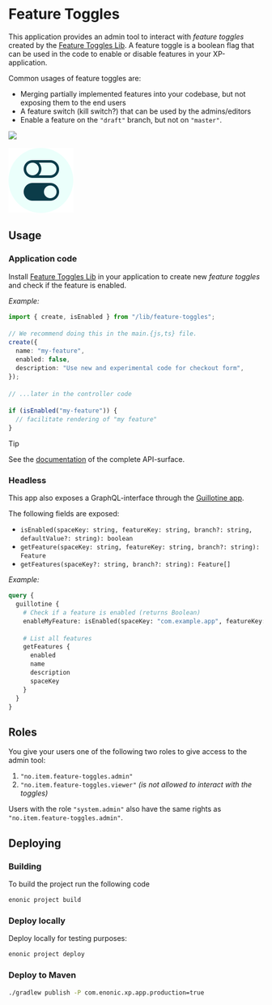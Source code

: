 # Feature Toggles

This application provides an admin tool to interact with _feature toggles_ created by the [Feature Toggles Lib](https://github.com/ItemConsulting/lib-xp-feature-toggles).
A feature toggle is a boolean flag that can be used in the code to enable or disable features in your XP-application.

Common usages of feature toggles are:
 - Merging partially implemented features into your codebase, but not exposing them to the end users
 - A feature switch (kill switch?) that can be used by the admins/editors
 - Enable a feature on the `"draft"` branch, but not on `"master"`.

[![](https://repo.itemtest.no/api/badge/latest/releases/no/item/xp-feature-toggle)](https://repo.itemtest.no/#/releases/no/item/xp-feature-toggle)

![Feature toggle logo](src/main/resources/application.svg)

## Usage

### Application code

Install [Feature Toggles Lib](https://github.com/ItemConsulting/lib-xp-feature-toggles) in your application to create
new _feature toggles_ and check if the feature is enabled.

_Example:_

```typescript
import { create, isEnabled } from "/lib/feature-toggles";

// We recommend doing this in the main.{js,ts} file.
create({
  name: "my-feature",
  enabled: false,
  description: "Use new and experimental code for checkout form",
});

// ...later in the controller code

if (isEnabled("my-feature")) {
  // facilitate rendering of "my feature"
}
```

> [!TIP]
> See the [documentation](https://github.com/ItemConsulting/lib-xp-feature-toggles/blob/main/README.md) of the complete API-surface.

### Headless

This app also exposes a GraphQL-interface through the [Guillotine app](https://market.enonic.com/vendors/enonic/guillotine).

The following fields are exposed:
 - `isEnabled(spaceKey: string, featureKey: string, branch?: string, defaultValue?: string): boolean`
 - `getFeature(spaceKey: string, featureKey: string, branch?: string): Feature`
 - `getFeatures(spaceKey?: string, branch?: string): Feature[]`

_Example:_

```graphql
query {
  guillotine {
    # Check if a feature is enabled (returns Boolean)
    enableMyFeature: isEnabled(spaceKey: "com.example.app", featureKey: "my-feature")
    
    # List all features
    getFeatures {
      enabled
      name
      description
      spaceKey
    }
  }
}
```

## Roles

You give your users one of the following two roles to give access to the admin tool:
 
 1. `"no.item.feature-toggles.admin"`
 2. `"no.item.feature-toggles.viewer"` _(is not allowed to interact with the toggles)_

Users with the role `"system.admin"` also have the same rights as `"no.item.feature-toggles.admin"`.

## Deploying

### Building

To build the project run the following code

```bash
enonic project build
```

### Deploy locally

Deploy locally for testing purposes:

```bash
enonic project deploy
```

### Deploy to Maven

```bash
./gradlew publish -P com.enonic.xp.app.production=true
```

